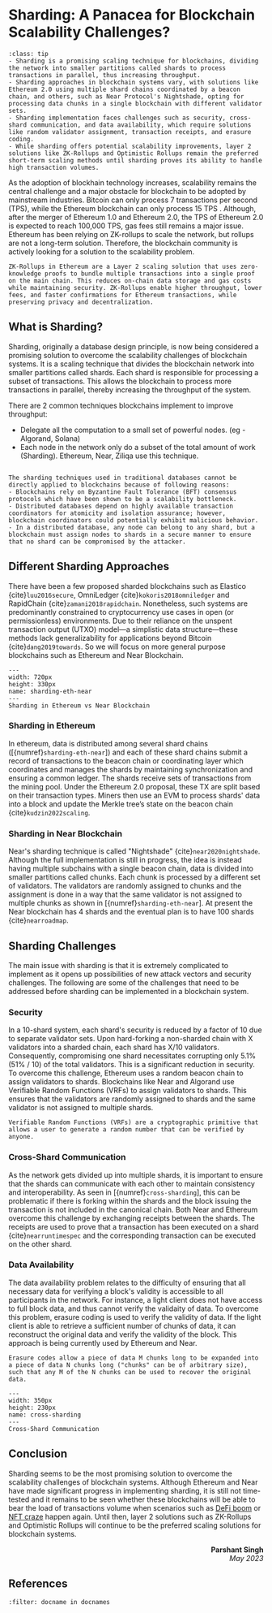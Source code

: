 # Sharding: A Panacea for Blockchain Scalability Challenges?

```{admonition} Key Insights
:class: tip
- Sharding is a promising scaling technique for blockchains, dividing the network into smaller partitions called shards to process transactions in parallel, thus increasing throughput.
- Sharding approaches in blockchain systems vary, with solutions like Ethereum 2.0 using multiple shard chains coordinated by a beacon chain, and others, such as Near Protocol's Nightshade, opting for processing data chunks in a single blockchain with different validator sets.
- Sharding implementation faces challenges such as security, cross-shard communication, and data availability, which require solutions like random validator assignment, transaction receipts, and erasure coding.
- While sharding offers potential scalability improvements, layer 2 solutions like ZK-Rollups and Optimistic Rollups remain the preferred short-term scaling methods until sharding proves its ability to handle high transaction volumes.
```

As the adoption of blockhain technology increases, scalability remains the central challenge and a major obstacle for blockchain to be adopted by mainstream industries. Bitcoin can only process 7 transactions per second (TPS), while the Ethereum blockchain can only process 15 TPS . Although, after the merger of Ethereum 1.0 and Ethereum 2.0, the TPS of Ethereum 2.0 is expected to reach 100,000 TPS, gas fees still remains a major issue. Ethereum has been relying on ZK-rollups to scale the network, but rollups are not a long-term solution. Therefore, the blockchain community is actively looking for a solution to the scalability problem.


`````{margin} **ZK-Rollups**
ZK-Rollups in Ethereum are a Layer 2 scaling solution that uses zero-knowledge proofs to bundle multiple transactions into a single proof on the main chain. This reduces on-chain data storage and gas costs while maintaining security. ZK-Rollups enable higher throughput, lower fees, and faster confirmations for Ethereum transactions, while preserving privacy and decentralization.
`````

## What is Sharding?
Sharding, originally a database design principle, is now being considered a promising solution to overcome the scalability challenges of blockchain systems. It is a scaling technique that divides the blockchain network into smaller partitions called shards. Each shard is responsible for processing a subset of transactions. This allows the blockchain to process more transactions in parallel, thereby increasing the throughput of the system.

There are 2 common techniques blockchains implement to improve throughput:
- Delegate all the computation to a small set of powerful nodes. (eg - Algorand, Solana)
- Each node in the network only do a subset of the total amount of work (Sharding). Ethereum, Near, Ziliqa use this technique.

```{note} **Sharding in Blockchains vs Traditional Databases**

The sharding techniques used in traditional databases cannot be directly applied to blockchains because of following reasons:
- Blockchains rely on Byzantine Fault Tolerance (BFT) consensus protocols which have been shown to be a scalability bottleneck.
- Distributed databases depend on highly available transaction coordinators for atomicity and isolation assurance; however, blockchain coordinators could potentially exhibit malicious behavior.
- In a distributed database, any node can belong to any shard, but a blockchain must assign nodes to shards in a secure manner to ensure that no shard can be compromised by the attacker.
```


## Different Sharding Approaches
There have been a few proposed sharded blockchains such as Elastico {cite}`luu2016secure`, OmniLedger {cite}`kokoris2018omniledger` and RapidChain {cite}`zamani2018rapidchain`. Nonetheless, such systems are predominantly constrained to cryptocurrency use cases in open (or permissionless) environments. Due to their reliance on the unspent transaction output (UTXO) model—a simplistic data structure—these methods lack generalizability for applications beyond Bitcoin {cite}`dang2019towards`. So we will focus on more general purpose blockchains such as Ethereum and Near Blockchain.

```{figure} images/sharding.png
---
width: 720px
height: 330px
name: sharding-eth-near
---
Sharding in Ethereum vs Near Blockchain
```

### Sharding in Ethereum
 In ethereum, data is distributed among several shard chains ([{numref}`sharding-eth-near`]) and each of these shard chains submit a record of transactions to the beacon chain or coordinating layer which coordinates and manages the shards by maintaining synchronization and ensuring a common ledger. The shards receive sets of transactions from the mining pool. Under the Ethereum 2.0 proposal, these TX are split based on their transaction types. Miners then use an EVM to process shards' data into a block and update the Merkle tree’s state on the beacon chain {cite}`kudzin2022scaling`.

### Sharding in Near Blockchain
Near's sharding technique is called "Nightshade" {cite}`near2020nightshade`. Although the full implementation is still in progress, the idea is instead having multiple subchains with a single beacon chain, data is divided into smaller partitions called chunks. Each chunk is processed by a different set of validators. The validators are randomly assigned to chunks and the assignment is done in a way that the same validator is not assigned to multiple chunks as shown in [{numref}`sharding-eth-near`]. At present the Near blockchain has 4 shards and the eventual plan is to have 100 shards {cite}`nearroadmap`.

## Sharding Challenges
The main issue with sharding is that it is extremely complicated to implement as it opens up possibilities of new attack vectors and security challenges. The following are some of the challenges that need to be addressed before sharding can be implemented in a blockchain system.

### Security
In a 10-shard system, each shard's security is reduced by a factor of 10 due to separate validator sets. Upon hard-forking a non-sharded chain with X validators into a sharded chain, each shard has X/10 validators. Consequently, compromising one shard necessitates corrupting only 5.1% (51% / 10) of the total validators. This is a significant reduction in security. To overcome this challenge, Ethereum uses a random beacon chain to assign validators to shards. Blockchains like Near and Algorand use Verifiable Random Functions (VRFs) to assign validators to shards. This ensures that the validators are randomly assigned to shards and the same validator is not assigned to multiple shards.

`````{margin} **VRF**
Verifiable Random Functions (VRFs) are a cryptographic primitive that allows a user to generate a random number that can be verified by anyone.
`````
### Cross-Shard Communication
As the network gets divided up into multiple shards, it is important to ensure that the shards can communicate with each other to maintain consistency and interoperability. As seen in [{numref}`cross-sharding`], this can be problematic if there is forking within the shards and the block issuing the transaction is not included in the canonical chain. Both Near and Ethereum overcome this challenge by exchanging receipts between the shards. The receipts are used to prove that a transaction has been executed on a shard {cite}`nearruntimespec` and the corresponding transaction can be executed on the other shard.

### Data Availability
The data availability problem relates to the difficulty of ensuring that all necessary data for verifying a block's validity is accessible to all participants in the network. For instance, a light client does not have access to full block data, and thus cannot
verify the validaity of data. To overcome this problem, erasure coding is used to verify the validity of data. If the light client is able to retrieve a sufficient number of chunks of data, it can reconstruct the original data and verify the validity of the block. This approach is being currently used by Ethereum and Near.

`````{margin} **Erasure Codes**
Erasure codes allow a piece of data M chunks long to be expanded into a piece of data N chunks long ("chunks" can be of arbitrary size), such that any M of the N chunks can be used to recover the original data.
`````

```{figure} images/cross-shard.png
---
width: 350px
height: 230px
name: cross-sharding
---
Cross-Shard Communication
```

## Conclusion
Sharding seems to be the most promising solution to overcome the scalability challenges of blockchain systems. Although Ethereum and Near have made significant progress in implementing sharding, it is still not time-tested and it remains to be seen whether these blockchains will be able to bear the load of transactions volume when scenarios such as [DeFi boom](https://www.forbes.com/sites/tatianakoffman/2020/08/31/defi-the-hot-new-crypto-trend-of-2020/?sh=5576a8a05bce) or [NFT craze](https://qz.com/1145833/cryptokitties-is-causing-ethereum-network-congestion) happen again. Until then, layer 2 solutions such as ZK-Rollups and Optimistic Rollups will continue to be the preferred scaling solutions for blockchain systems.

<div style="text-align: right;font-weight: bold;">Parshant Singh</div>
<div style="text-align: right;font-style: italic;">May 2023</div>

## References

```{bibliography}
:filter: docname in docnames
```